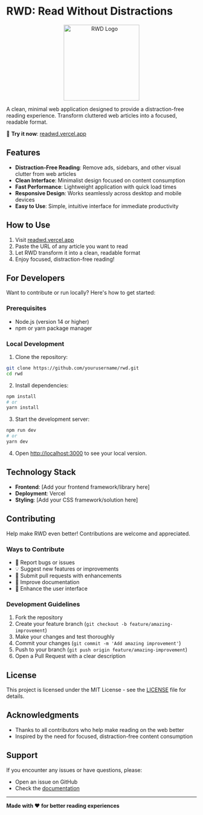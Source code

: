 # RWD: Read Without Distractions

<div align="center">
  <img src="https://readwd.vercel.app/apple-touch-icon.png" alt="RWD Logo" width="200"/>
</div>

A clean, minimal web application designed to provide a distraction-free reading experience. Transform cluttered web articles into a focused, readable format.

🚀 **Try it now**: [readwd.vercel.app](https://readwd.vercel.app)

## Features

- **Distraction-Free Reading**: Remove ads, sidebars, and other visual clutter from web articles
- **Clean Interface**: Minimalist design focused on content consumption
- **Fast Performance**: Lightweight application with quick load times
- **Responsive Design**: Works seamlessly across desktop and mobile devices
- **Easy to Use**: Simple, intuitive interface for immediate productivity

## How to Use

1. Visit [readwd.vercel.app](https://readwd.vercel.app)
2. Paste the URL of any article you want to read
3. Let RWD transform it into a clean, readable format
4. Enjoy focused, distraction-free reading!

## For Developers

Want to contribute or run locally? Here's how to get started:

### Prerequisites

- Node.js (version 14 or higher)
- npm or yarn package manager

### Local Development

1. Clone the repository:
```bash
git clone https://github.com/yourusername/rwd.git
cd rwd
```

2. Install dependencies:
```bash
npm install
# or
yarn install
```

3. Start the development server:
```bash
npm run dev
# or
yarn dev
```

4. Open [http://localhost:3000](http://localhost:3000) to see your local version.

## Technology Stack

- **Frontend**: [Add your frontend framework/library here]
- **Deployment**: Vercel
- **Styling**: [Add your CSS framework/solution here]

## Contributing

Help make RWD even better! Contributions are welcome and appreciated.

### Ways to Contribute

- 🐛 Report bugs or issues
- 💡 Suggest new features or improvements  
- 🔧 Submit pull requests with enhancements
- 📖 Improve documentation
- 🎨 Enhance the user interface

### Development Guidelines

1. Fork the repository
2. Create your feature branch (`git checkout -b feature/amazing-improvement`)
3. Make your changes and test thoroughly
4. Commit your changes (`git commit -m 'Add amazing improvement'`)
5. Push to your branch (`git push origin feature/amazing-improvement`)
6. Open a Pull Request with a clear description

## License

This project is licensed under the MIT License - see the [LICENSE](LICENSE) file for details.

## Acknowledgments

- Thanks to all contributors who help make reading on the web better
- Inspired by the need for focused, distraction-free content consumption

## Support

If you encounter any issues or have questions, please:
- Open an issue on GitHub
- Check the [documentation](https://readwd.vercel.app)

---

**Made with ❤️ for better reading experiences**
